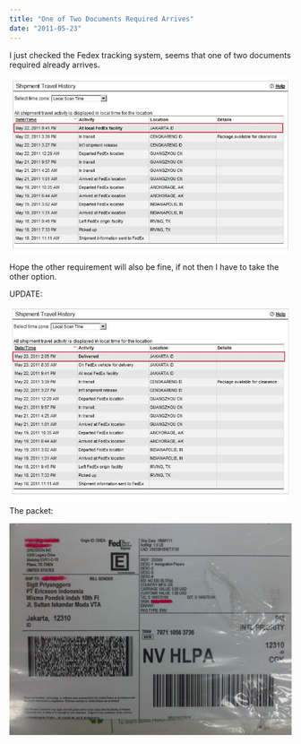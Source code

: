 ```yaml
---
title: "One of Two Documents Required Arrives"
date: "2011-05-23"
---
```


I just checked the Fedex tracking system, seems that one of two documents required already arrives.

![](images/fedex.jpg)

Hope the other requirement will also be fine, if not then I have to take the other option.

UPDATE:

![](images/fedex2.jpg)

The packet:

![](images/img-20110524-00043s.jpg)[](http://sigitp.files.wordpress.com/2011/05/img-20110524-00043.jpg)
